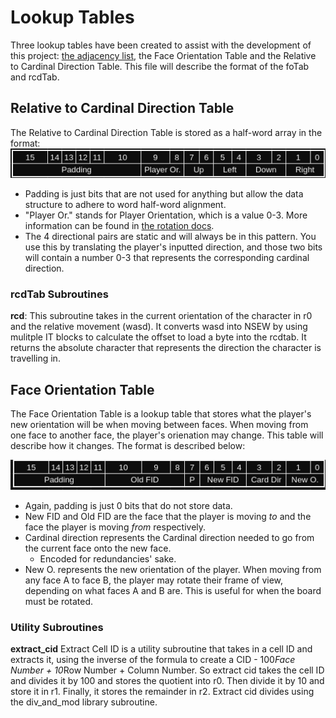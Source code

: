 # Lookup Tables

Three lookup tables have been created to assist with the development of this project: [the adjacency list](./alist.md), the Face Orientation Table and the Relative to Cardinal Direction Table.  This file will describe the format of the foTab and rcdTab.  

## Relative to Cardinal Direction Table
The Relative to Cardinal Direction Table is stored as a half-word array in the format: 
![rcdtab](../images/rcdtab.png)

- Padding is just bits that are not used for anything but allow the data structure to adhere to word half-word alignment.  
- "Player Or." stands for Player Orientation, which is a value 0-3.  More information can be found in [the rotation docs](../board/rot.md).
- The 4 directional pairs are static and will always be in this pattern. You use this by translating the player's inputted direction, and those two bits will contain a number 0-3 that represents the corresponding cardinal direction.

### rcdTab Subroutines

**rcd**:
This subroutine takes in the current orientation of the character in r0 and the relative movement (wasd).  It converts wasd into NSEW by using mulitple IT blocks to calculate the offset to load a byte into the rcdtab.  It returns the absolute character that represents the direction the character is travelling in.


## Face Orientation Table
The Face Orientation Table is a lookup table that stores what the player's new orientation will be when moving between faces.  When moving from one face to another face, the player's orienation may change.  This table will describe how it changes.  The format is described below:

![fotab](../images/fotab.png)

- Again, padding is just 0 bits that do not store data.
- New FID and Old FID are the face that the player is moving *to* and the face the player is moving *from* respectively.
- Cardinal direction represents the Cardinal direction needed to go from the current face onto the new face.
  - Encoded for redundancies' sake.
- New O. represents the new orientation of the player.  When moving from any face A to face B, the player may rotate their frame of view, depending on what faces A and B are.  This is useful for when the board must be rotated.

### Utility Subroutines
**extract_cid**
Extract Cell ID is a utility subroutine that takes in a cell ID and extracts it, using the inverse of the formula to create a CID - 100*Face Number + 10*Row Number + Column Number.  So extract cid takes the cell ID and divides it by 100 and stores the quotient into r0. Then divide it by 10 and store it in r1.  Finally, it stores the remainder in r2.  Extract cid divides using the div_and_mod library subroutine.

